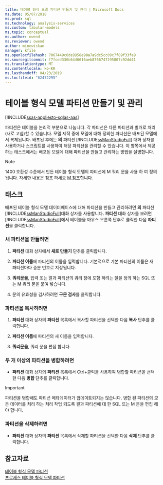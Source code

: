 ```yaml
---
title: 테이블 형식 모델 파티션 만들기 및 관리 | Microsoft Docs
ms.date: 05/07/2018
ms.prod: sql
ms.technology: analysis-services
ms.custom: tabular-models
ms.topic: conceptual
ms.author: owend
ms.reviewer: owend
author: minewiskan
manager: kfile
ms.openlocfilehash: 7067449c0de9958e98a7a9dc5cc09c7f89f33fa9
ms.sourcegitcommit: f7fced330b64d6616aeb8766747295807c92dd41
ms.translationtype: MT
ms.contentlocale: ko-KR
ms.lasthandoff: 04/23/2019
ms.locfileid: "62472295"
---
```

# <a name="create-and-manage-tabular-model-partitions"></a>테이블 형식 모델 파티션 만들기 및 관리
[!INCLUDE[ssas-appliesto-sqlas-aas](../../includes/ssas-appliesto-sqlas-aas.md)]

  파티션은 테이블을 논리적 부분으로 나눕니다. 각 파티션은 다른 파티션과 별개로 처리(새로 고침)할 수 있습니다. 모델 제작 중에 모델에 대해 정의한 파티션은 배포된 모델에서 복제됩니다. 배포된 후에는 **의** 파티션 [!INCLUDE[ssManStudioFull](../../includes/ssmanstudiofull-md.md)] 대화 상자를 사용하거나 스크립트를 사용하여 해당 파티션을 관리할 수 있습니다. 이 항목에서 제공하는 태스크에서는 배포된 모델에 대해 파티션을 만들고 관리하는 방법을 설명합니다.  
  
  > [!NOTE]  
>  1400 호환성 수준에서 만든 테이블 형식 모델의 파티션에 M 쿼리 문을 사용 하 여 정의 됩니다. 자세한 내용은 참조 하세요 [M 참조](https://msdn.microsoft.com/library/mt211003.aspx)합니다. 
>
  
## <a name="tasks"></a>태스크  
 배포된 테이블 형식 모델 데이터베이스에 대해 파티션을 만들고 관리하려면 **의** 파티션 [!INCLUDE[ssManStudioFull](../../includes/ssmanstudiofull-md.md)]대화 상자를 사용합니다. **파티션** 대화 상자를 보려면 [!INCLUDE[ssManStudioFull](../../includes/ssmanstudiofull-md.md)]에서 테이블을 마우스 오른쪽 단추로 클릭한 다음 **파티션**을 클릭합니다.  
  
###  <a name="bkmk_create_new"></a> 새 파티션을 만들려면  
  
1.  **파티션** 대화 상자에서 **새로 만들기** 단추를 클릭합니다.  
  
2.  **파티션 이름**에 파티션의 이름을 입력합니다. 기본적으로 기본 파티션의 이름은 새 파티션마다 증분 번호로 지정됩니다.  
  
3.  **쿼리문을**, 입력 또는 열과 파티션의 쿼리 창에 포함 하려는 절을 정의 하는 SQL 또는 M 쿼리 문을 붙여 넣습니다.  
  
4.  문의 유효성을 검사하려면 **구문 검사**를 클릭합니다.  
  
###  <a name="bkmk_copy"></a> 파티션을 복사하려면  
  
1.  **파티션** 대화 상자의 **파티션** 목록에서 복사할 파티션을 선택한 다음 **복사** 단추를 클릭합니다.  
  
2.  **파티션 이름**에 파티션의 새 이름을 입력합니다.  
  
3.  **쿼리문을**, 쿼리 문을 편집 합니다.  
  
###  <a name="bkmk_merge"></a> 두 개 이상의 파티션을 병합하려면  
  
-   **파티션** 대화 상자의 **파티션** 목록에서 Ctrl+클릭을 사용하여 병합할 파티션을 선택한 다음 **병합** 단추를 클릭합니다.  
  
> [!IMPORTANT]  
>  파티션을 병합해도 파티션 메타데이터가 업데이트되지는 않습니다. 병합 된 파티션의 모든 데이터를 처리 하는 처리 작업 되도록 결과 파티션에 대 한 SQL 또는 M 문을 편집 해야 합니다.  
  
###  <a name="bkmk_delete"></a> 파티션을 삭제하려면  
  
-   **파티션** 대화 상자의 **파티션** 목록에서 삭제할 파티션을 선택한 다음 **삭제** 단추를 클릭합니다.  
  
## <a name="see-also"></a>참고자료  
 [테이블 형식 모델 파티션](../../analysis-services/tabular-models/tabular-model-partitions-ssas-tabular.md)   
 [프로세스 테이블 형식 모델 파티션](../../analysis-services/tabular-models/process-tabular-model-partitions-ssas-tabular.md)  
  
  
